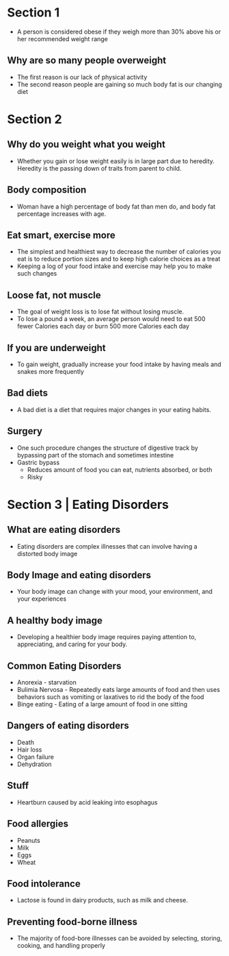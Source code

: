 
# Section 1

-  A person is considered obese if they weigh more than 30% above his or her recommended weight range

## Why are so many people overweight
- The first reason is our lack of physical activity
- The second reason people are gaining so much body fat is our changing diet

# Section 2

## Why do you weight what you weight
- Whether you gain or lose weight easily is in large part due to heredity. Heredity is the passing down of traits from parent to child.

## Body composition

- Woman have a high percentage of body fat than men do, and body fat percentage increases with age. 

## Eat smart, exercise more
- The simplest and healthiest way to decrease the number of calories you eat is to reduce portion sizes and to keep high calorie choices as a treat
- Keeping a log of your food intake and exercise may help you to make such changes

## Loose fat, not muscle
- The goal of weight loss is to lose fat without losing muscle.
- To lose a pound a week, an average person would need to eat 500 fewer Calories each day or burn 500 more Calories each day

## If you are underweight
- To gain weight, gradually increase your food intake by having meals and snakes more frequently

## Bad diets
- A bad diet is a diet that requires major changes in your eating habits.

## Surgery
- One such procedure changes the structure of digestive track by bypassing part of the stomach and sometimes intestine
- Gastric bypass
	- Reduces amount of food you can eat, nutrients absorbed, or both
	- Risky

# Section 3 | Eating Disorders

## What are eating disorders
- Eating disorders are complex illnesses that can involve having a distorted body image

## Body Image and eating disorders
- Your body image can change with your mood, your environment, and your experiences

## A healthy body image
- Developing a healthier body image requires paying attention to, appreciating, and caring for your body.
## Common Eating Disorders
- Anorexia - starvation
- Bulimia Nervosa - Repeatedly eats large amounts of food and then uses behaviors such as vomiting or laxatives to rid the body of the food
- Binge eating - Eating of a large amount of food in one sitting

## Dangers of eating disorders
- Death
- Hair loss
- Organ failure
- Dehydration
## Stuff
- Heartburn caused by acid leaking into esophagus

## Food allergies
- Peanuts
- Milk
- Eggs
- Wheat

## Food intolerance
- Lactose is found in dairy products, such as milk and cheese.

## Preventing food-borne illness
- The majority of food-bore illnesses can be avoided by selecting, storing, cooking, and handling properly